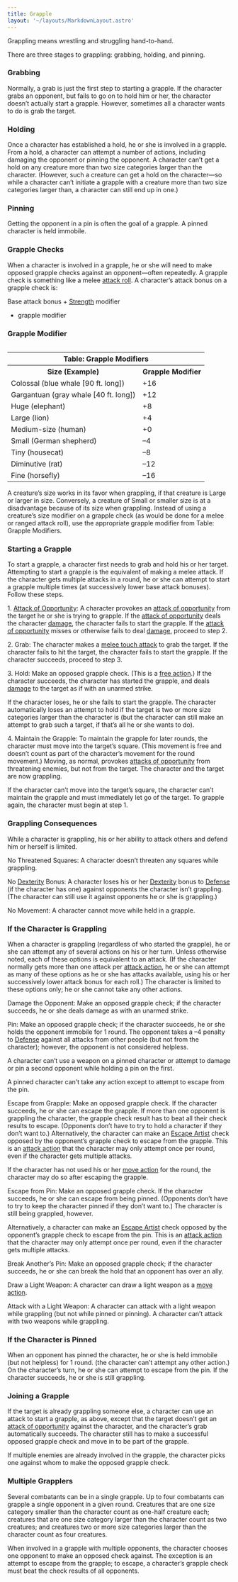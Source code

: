 ```yaml
---
title: Grapple
layout: '~/layouts/MarkdownLayout.astro'
---
```

Grappling means wrestling and struggling hand-to-hand.

There are three stages to grappling: grabbing, holding, and pinning.

### Grabbing

Normally, a grab is just the first step to starting a grapple. If the
character grabs an opponent, but fails to go on to hold him or her, the
character doesn’t actually start a grapple. However, sometimes all a character
wants to do is grab the target.

### Holding

Once a character has established a hold, he or she is involved in a grapple.
From a hold, a character can attempt a number of actions, including damaging
the opponent or pinning the opponent. A character can’t get a hold on any
creature more than two size categories larger than the character. (However,
such a creature can get a hold on the character—so while a character can’t
initiate a grapple with a creature more than two size categories larger than,
a character can still end up in one.)

### Pinning

Getting the opponent in a pin is often the goal of a grapple. A pinned
character is held immobile.

### Grapple Checks

When a character is involved in a grapple, he or she will need to make opposed
grapple checks against an opponent—often repeatedly. A grapple check is
something like a melee [attack roll](/modern.d20.srd/combat/attack.roll). A
character’s attack bonus on a grapple check is:

Base attack bonus + [Strength](/modern.d20.srd/basics/ability.scores) modifier
+ grapple modifier

### Grapple Modifier


<table style="float: right"><tr><th colspan="2"> Table: Grapple Modifiers</th></tr> <tr><th> Size (Example)</th><th> Grapple Modifier</th></tr> <tr><td> Colossal (blue whale [90 ft. long])</td><td> +16</td></tr><tr class="shaded"><td> Gargantuan (gray whale [40 ft. long])</td><td> +12</td></tr><tr><td> Huge (elephant)</td><td> +8</td></tr><tr class="shaded"><td> Large (lion)</td><td> +4</td></tr><tr><td> Medium-size (human)</td><td> +0</td></tr><tr class="shaded"><td> Small (German shepherd)</td><td> –4</td></tr><tr><td> Tiny (housecat)</td><td> –8</td></tr><tr class="shaded"><td> Diminutive (rat)</td><td> –12</td></tr><tr><td> Fine (horsefly)</td><td> –16 </td></tr></table>



A creature’s size works in its favor when grappling, if that creature is Large
or larger in size. Conversely, a creature of Small or smaller size is at a
disadvantage because of its size when grappling. Instead of using a creature’s
size modifier on a grapple check (as would be done for a melee or ranged
attack roll), use the appropriate grapple modifier from Table: Grapple
Modifiers.

### Starting a Grapple

To start a grapple, a character first needs to grab and hold his or her
target. Attempting to start a grapple is the equivalent of making a melee
attack. If the character gets multiple attacks in a round, he or she can
attempt to start a grapple multiple times (at successively lower base attack
bonuses). Follow these steps.

1\. [Attack of Opportunity](/modern.d20.srd/combat/attacks.of.opportunity): A
character provokes an [attack of opportunity](/modern.d20.srd/combat/attacks.of.opportunity) from the target he
or she is trying to grapple. If the [attack of opportunity](/modern.d20.srd/combat/attacks.of.opportunity) deals the
character [damage](/modern.d20.srd/combat/damage), the character fails to
start the grapple. If the [attack of opportunity](/modern.d20.srd/combat/attacks.of.opportunity) misses or
otherwise fails to deal [damage](/modern.d20.srd/combat/damage), proceed to
step 2.

2\. Grab: The character makes a [melee touch attack](/modern.d20.srd/combat/attack.actions) to grab the target. If the
character fails to hit the target, the character fails to start the grapple.
If the character succeeds, proceed to step 3.

3\. Hold: Make an opposed grapple check. (This is a [free action](/modern.d20.srd/combat/action.types).) If the character succeeds, the
character has started the grapple, and deals
[damage](/modern.d20.srd/combat/damage) to the target as if with an unarmed
strike.

If the character loses, he or she fails to start the grapple. The character
automatically loses an attempt to hold if the target is two or more size
categories larger than the character is (but the character can still make an
attempt to grab such a target, if that’s all he or she wants to do).

4\. Maintain the Grapple: To maintain the grapple for later rounds, the
character must move into the target’s square. (This movement is free and
doesn’t count as part of the character’s movement for the round movement.)
Moving, as normal, provokes [attacks of opportunity](/modern.d20.srd/combat/attacks.of.opportunity) from threatening
enemies, but not from the target. The character and the target are now
grappling.

If the character can’t move into the target’s square, the character can’t
maintain the grapple and must immediately let go of the target. To grapple
again, the character must begin at step 1.

### Grappling Consequences

While a character is grappling, his or her ability to attack others and defend
him or herself is limited.

No Threatened Squares: A character doesn’t threaten any squares while
grappling.

No [Dexterity](/modern.d20.srd/basics/ability.scores) Bonus: A character loses
his or her [Dexterity](/modern.d20.srd/basics/ability.scores) bonus to
[Defense](/modern.d20.srd/combat/defense) (if the character has one) against
opponents the character isn’t grappling. (The character can still use it
against opponents he or she is grappling.)

No Movement: A character cannot move while held in a grapple.

### If the Character is Grappling

When a character is grappling (regardless of who started the grapple), he or
she can attempt any of several actions on his or her turn. Unless otherwise
noted, each of these options is equivalent to an attack. (If the character
normally gets more than one attack per [attack action](/modern.d20.srd/combat/attack.actions), he or she can attempt as many
of these options as he or she has attacks available, using his or her
successively lower attack bonus for each roll.) The character is limited to
these options only; he or she cannot take any other actions.

Damage the Opponent: Make an opposed grapple check; if the character succeeds,
he or she deals damage as with an un­armed strike.

Pin: Make an opposed grapple check; if the character succeeds, he or she holds
the opponent immobile for 1 round. The opponent takes a –4 penalty to
[Defense](/modern.d20.srd/combat/defense) against all attacks from other
people (but not from the character); however, the opponent is not considered
helpless.

A character can’t use a weapon on a pinned character or attempt to damage or
pin a second opponent while holding a pin on the first.

A pinned character can’t take any action except to attempt to escape from the
pin.

Escape from Grapple: Make an opposed grapple check. If the character succeeds,
he or she can escape the grapple. If more than one opponent is grappling the
character, the grapple check result has to beat all their check results to
escape. (Opponents don’t have to try to hold a character if they don’t want
to.) Alternatively, the character can make an [Escape Artist](/modern.d20.srd/skills/escape.artist) check opposed by the opponent’s
grapple check to escape from the grapple. This is an [attack action](/modern.d20.srd/combat/attack.actions) that the character may only
attempt once per round, even if the character gets multiple attacks.

If the character has not used his or her [move action](/modern.d20.srd/combat/move.actions) for the round, the character may
do so after escaping the grapple.

Escape from Pin: Make an opposed grapple check. If the character succeeds, he
or she can escape from being pinned. (Opponents don’t have to try to keep the
character pinned if they don’t want to.) The character is still being
grappled, however.

Alternatively, a character can make an [Escape Artist](/modern.d20.srd/skills/escape.artist) check opposed by the opponent’s
grapple check to escape from the pin. This is an [attack action](/modern.d20.srd/combat/attack.actions) that the character may only
attempt once per round, even if the character gets multiple attacks.

Break Another’s Pin: Make an opposed grapple check; if the character succeeds,
he or she can break the hold that an opponent has over an ally.

Draw a Light Weapon: A character can draw a light weapon as a [move action](/modern.d20.srd/combat/move.actions).

Attack with a Light Weapon: A character can attack with a light weapon while
grappling (but not while pinned or pinning). A character can’t attack with two
weapons while grappling.

### If the Character is Pinned

When an opponent has pinned the character, he or she is held immobile (but not
helpless) for 1 round. (the character can’t attempt any other action.) On the
character’s turn, he or she can attempt to escape from the pin. If the
character succeeds, he or she is still grappling.

### Joining a Grapple

If the target is already grappling someone else, a character can use an attack
to start a grapple, as above, except that the target doesn’t get an [attack of opportunity](/modern.d20.srd/combat/attacks.of.opportunity) against the
character, and the character’s grab automatically succeeds. The character
still has to make a successful opposed grapple check and move in to be part of
the grapple.

If multiple enemies are already involved in the grapple, the character picks
one against whom to make the opposed grapple check.

### Multiple Grapplers

Several combatants can be in a single grapple. Up to four combatants can
grapple a single opponent in a given round. Creatures that are one size
category smaller than the character count as one-half creature each; creatures
that are one size category larger than the character count as two creatures;
and creatures two or more size categories larger than the character count as
four creatures.

When involved in a grapple with multiple opponents, the character chooses one
opponent to make an opposed check against. The exception is an attempt to
escape from the grapple; to escape, a character’s grapple check must beat the
check results of all opponents.

